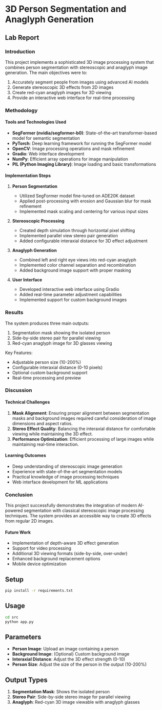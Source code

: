 # 3D Person Segmentation and Anaglyph Generation

## Lab Report

### Introduction
This project implements a sophisticated 3D image processing system that combines person segmentation with stereoscopic and anaglyph image generation. The main objectives were to:
1. Accurately segment people from images using advanced AI models
2. Generate stereoscopic 3D effects from 2D images
3. Create red-cyan anaglyph images for 3D viewing
4. Provide an interactive web interface for real-time processing

### Methodology

#### Tools and Technologies Used
- **SegFormer (nvidia/segformer-b0)**: State-of-the-art transformer-based model for semantic segmentation
- **PyTorch**: Deep learning framework for running the SegFormer model
- **OpenCV**: Image processing operations and mask refinement
- **Gradio**: Web interface development
- **NumPy**: Efficient array operations for image manipulation
- **PIL (Python Imaging Library)**: Image loading and basic transformations

#### Implementation Steps

1. **Person Segmentation**
   - Utilized SegFormer model fine-tuned on ADE20K dataset
   - Applied post-processing with erosion and Gaussian blur for mask refinement
   - Implemented mask scaling and centering for various input sizes

2. **Stereoscopic Processing**
   - Created depth simulation through horizontal pixel shifting
   - Implemented parallel view stereo pair generation
   - Added configurable interaxial distance for 3D effect adjustment

3. **Anaglyph Generation**
   - Combined left and right eye views into red-cyan anaglyph
   - Implemented color channel separation and recombination
   - Added background image support with proper masking

4. **User Interface**
   - Developed interactive web interface using Gradio
   - Added real-time parameter adjustment capabilities
   - Implemented support for custom background images

### Results

The system produces three main outputs:
1. Segmentation mask showing the isolated person
2. Side-by-side stereo pair for parallel viewing
3. Red-cyan anaglyph image for 3D glasses viewing

Key Features:
- Adjustable person size (10-200%)
- Configurable interaxial distance (0-10 pixels)
- Optional custom background support
- Real-time processing and preview

### Discussion

#### Technical Challenges
1. **Mask Alignment**: Ensuring proper alignment between segmentation masks and background images required careful consideration of image dimensions and aspect ratios.
2. **Stereo Effect Quality**: Balancing the interaxial distance for comfortable viewing while maintaining the 3D effect.
3. **Performance Optimization**: Efficient processing of large images while maintaining real-time interaction.

#### Learning Outcomes
- Deep understanding of stereoscopic image generation
- Experience with state-of-the-art segmentation models
- Practical knowledge of image processing techniques
- Web interface development for ML applications

### Conclusion

This project successfully demonstrates the integration of modern AI-powered segmentation with classical stereoscopic image processing techniques. The system provides an accessible way to create 3D effects from regular 2D images.

#### Future Work
- Implementation of depth-aware 3D effect generation
- Support for video processing
- Additional 3D viewing formats (side-by-side, over-under)
- Enhanced background replacement options
- Mobile device optimization

## Setup

```bash
pip install -r requirements.txt
```

## Usage

```bash
cd src
python app.py
```

## Parameters

- **Person Image**: Upload an image containing a person
- **Background Image**: (Optional) Custom background image
- **Interaxial Distance**: Adjust the 3D effect strength (0-10)
- **Person Size**: Adjust the size of the person in the output (10-200%)

## Output Types

1. **Segmentation Mask**: Shows the isolated person
2. **Stereo Pair**: Side-by-side stereo image for parallel viewing
3. **Anaglyph**: Red-cyan 3D image viewable with anaglyph glasses

